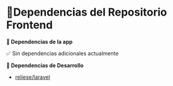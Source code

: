 # :rocket:Dependencias del Repositorio Frontend

**:pushpin: Dependencias de la app**  

:white_check_mark: Sin dependencias adicionales actualmente

**:pushpin: Dependencias de Desarrollo**
- [reliese/laravel](https://github.com/reliese/laravel)
